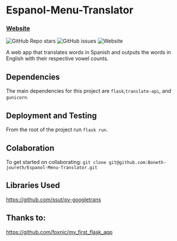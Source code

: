 # Espanol-Menu-Translator
### [Website](https://espanol-menu-translator.herokuapp.com/)
![GitHub Repo stars](https://img.shields.io/github/stars/Boneth-joureth/Espanol-Menu-Translator) ![GitHub issues](https://img.shields.io/github/issues/Boneth-joureth/Espanol-Menu-Translator) ![Website](https://img.shields.io/badge/website-deployed-success)

A web app that translates words in Spanish and outputs the words in English with their respective vowel counts.

## Dependencies
The main dependencies for this project are `flask`,`translate-api`, and `gunicorn`.

## Deployment and Testing
From the root of the project run `flask run`.

## Colaboration
To get started on collaborating:
`git clone git@github.com:Boneth-joureth/Espanol-Menu-Translator.git`

## Libraries Used
https://github.com/ssut/py-googletrans

## Thanks to:
https://github.com/foxnic/my_first_flask_app
